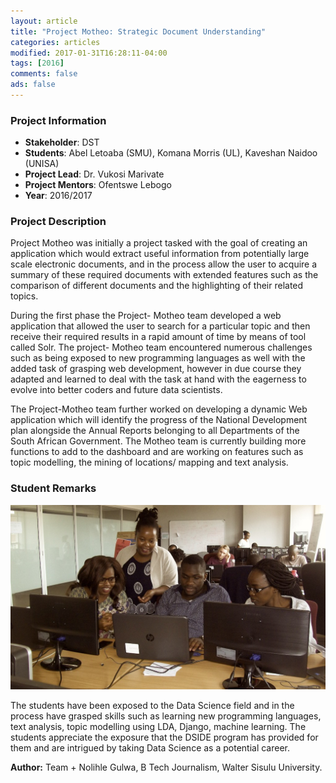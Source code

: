 ```yaml
---
layout: article
title: "Project Motheo: Strategic Document Understanding"
categories: articles
modified: 2017-01-31T16:28:11-04:00
tags: [2016]
comments: false
ads: false
---
```



### Project Information

* **Stakeholder**: DST
* **Students**: Abel Letoaba (SMU), Komana Morris (UL), Kaveshan Naidoo (UNISA)
* **Project Lead**: Dr. Vukosi Marivate
* **Project Mentors**: Ofentswe Lebogo
* **Year**: 2016/2017

### Project Description

Project Motheo was initially a project tasked with the goal of creating an application which would extract useful information from potentially large scale electronic documents, and in the process allow the user to acquire a summary of these required documents with extended features such as the comparison of different documents and the highlighting of their related topics.

During the first phase the Project- Motheo team developed a web application that allowed the user to search for a particular topic and then receive their required results in a rapid amount of time by means of tool called Solr. The project- Motheo team encountered numerous challenges such as being exposed to new programming languages as well with the added task of grasping web development, however in due course they adapted and learned to deal with the task at hand with the eagerness to evolve into better coders and future data scientists.

The Project-Motheo team further worked on developing a dynamic Web application which will identify the progress of the National Development plan alongside the Annual Reports belonging to all Departments of the South African Government. The Motheo team is currently building more functions to  add to the dashboard and are working on features such as topic modelling, the mining of locations/ mapping and text analysis.

### Student Remarks

![Team](/images/project-mati-team.jpg)

The students have been exposed to the Data Science field and in the process have grasped skills such as learning new programming languages, text analysis, topic modelling using LDA, Django, machine learning. The students appreciate the exposure that the DSIDE program has  provided for them and are intrigued by taking Data Science as a potential career.


**Author:** Team + Nolihle Gulwa, B Tech Journalism, Walter Sisulu University.
